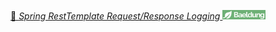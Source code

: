 [🧪 _Spring RestTemplate Request/Response Logging_ ](https://www.baeldung.com/spring-resttemplate-logging)<img src="../img/baeldung.png" style="height:15px;"/>

